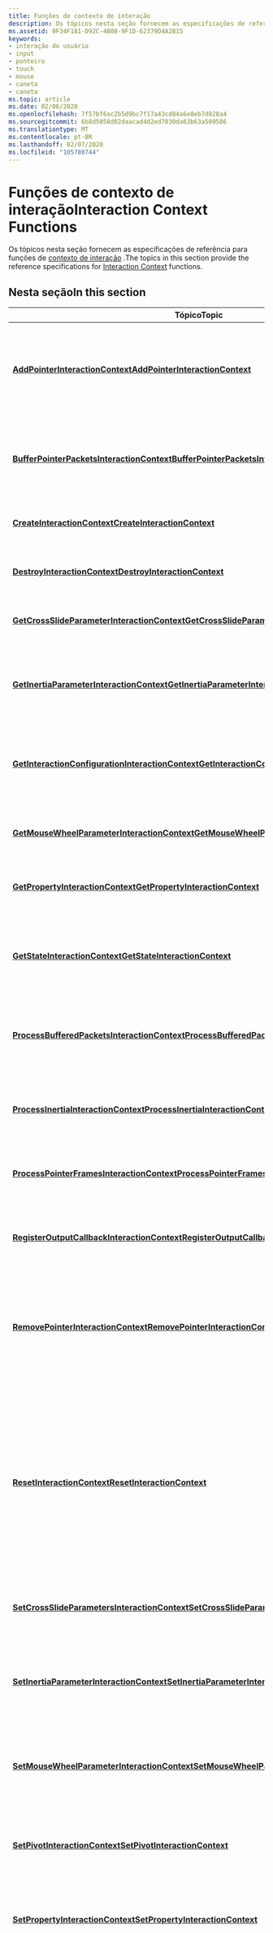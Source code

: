 ```yaml
---
title: Funções de contexto de interação
description: Os tópicos nesta seção fornecem as especificações de referência para funções de contexto de interação.
ms.assetid: 0F34F181-D92C-4B08-9F1D-62379D4A2B15
keywords:
- interação do usuário
- input
- ponteiro
- touch
- mouse
- caneta
- caneta
ms.topic: article
ms.date: 02/06/2020
ms.openlocfilehash: 7f57bf6ac2b5d9bc7f17a43cd84a6e8eb7d828a4
ms.sourcegitcommit: 6b8d5058d02daacad4d2ed7830da63b63a509586
ms.translationtype: MT
ms.contentlocale: pt-BR
ms.lasthandoff: 02/07/2020
ms.locfileid: "105780744"
---
```

# <a name="interaction-context-functions"></a><span data-ttu-id="9c045-110">Funções de contexto de interação</span><span class="sxs-lookup"><span data-stu-id="9c045-110">Interaction Context Functions</span></span>

<span data-ttu-id="9c045-111">Os tópicos nesta seção fornecem as especificações de referência para funções de [contexto de interação](interaction-context-portal.md) .</span><span class="sxs-lookup"><span data-stu-id="9c045-111">The topics in this section provide the reference specifications for [Interaction Context](interaction-context-portal.md) functions.</span></span>

## <a name="in-this-section"></a><span data-ttu-id="9c045-112">Nesta seção</span><span class="sxs-lookup"><span data-stu-id="9c045-112">In this section</span></span>

| <span data-ttu-id="9c045-113">Tópico</span><span class="sxs-lookup"><span data-stu-id="9c045-113">Topic</span></span> | <span data-ttu-id="9c045-114">Descrição</span><span class="sxs-lookup"><span data-stu-id="9c045-114">Description</span></span> |
|---|---|
| [<span data-ttu-id="9c045-115">**AddPointerInteractionContext**</span><span class="sxs-lookup"><span data-stu-id="9c045-115">**AddPointerInteractionContext**</span></span>](/windows/win32/api/interactioncontext/nf-interactioncontext-addpointerinteractioncontext)<br/> | <span data-ttu-id="9c045-116">Inclua o ponteiro especificado no conjunto de ponteiros processados pelo objeto de [contexto de interação](interaction-context-portal.md) .</span><span class="sxs-lookup"><span data-stu-id="9c045-116">Include the specified pointer in the set of pointers processed by the [Interaction Context](interaction-context-portal.md) object.</span></span> <br/> |
| [<span data-ttu-id="9c045-117">**BufferPointerPacketsInteractionContext**</span><span class="sxs-lookup"><span data-stu-id="9c045-117">**BufferPointerPacketsInteractionContext**</span></span>](/windows/win32/api/interactioncontext/nf-interactioncontext-bufferpointerpacketsinteractioncontext)<br/> | <span data-ttu-id="9c045-118">Adiciona o histórico de um único ponteiro de entrada para o buffer do objeto de [contexto de interação](interaction-context-portal.md) .</span><span class="sxs-lookup"><span data-stu-id="9c045-118">Adds the history for a single input pointer to the buffer of the [Interaction Context](interaction-context-portal.md) object.</span></span><br/> |
| [<span data-ttu-id="9c045-119">**CreateInteractionContext**</span><span class="sxs-lookup"><span data-stu-id="9c045-119">**CreateInteractionContext**</span></span>](/windows/win32/api/interactioncontext/nf-interactioncontext-createinteractioncontext)<br/> | <span data-ttu-id="9c045-120">Cria e inicializa um objeto de [contexto de interação](interaction-context-portal.md) .</span><span class="sxs-lookup"><span data-stu-id="9c045-120">Creates and initializes an [Interaction Context](interaction-context-portal.md) object.</span></span><br/> |
| [<span data-ttu-id="9c045-121">**DestroyInteractionContext**</span><span class="sxs-lookup"><span data-stu-id="9c045-121">**DestroyInteractionContext**</span></span>](/windows/win32/api/interactioncontext/nf-interactioncontext-destroyinteractioncontext)<br/> | <span data-ttu-id="9c045-122">Destrói o objeto de [contexto de interação](interaction-context-portal.md) especificado.</span><span class="sxs-lookup"><span data-stu-id="9c045-122">Destroys the specified [Interaction Context](interaction-context-portal.md) object.</span></span><br/> |
| [<span data-ttu-id="9c045-123">**GetCrossSlideParameterInteractionContext**</span><span class="sxs-lookup"><span data-stu-id="9c045-123">**GetCrossSlideParameterInteractionContext**</span></span>](/windows/win32/api/interactioncontext/nf-interactioncontext-getcrossslideparameterinteractioncontext)<br/> | <span data-ttu-id="9c045-124">Obtém o comportamento de interação entre slides.</span><span class="sxs-lookup"><span data-stu-id="9c045-124">Gets the cross-slide interaction behavior.</span></span> <br/> |
| [<span data-ttu-id="9c045-125">**GetInertiaParameterInteractionContext**</span><span class="sxs-lookup"><span data-stu-id="9c045-125">**GetInertiaParameterInteractionContext**</span></span>](/windows/win32/api/interactioncontext/nf-interactioncontext-getinertiaparameterinteractioncontext)<br/> | <span data-ttu-id="9c045-126">Obtém o comportamento inércia de uma manipulação (tradução, rotação, dimensionamento).</span><span class="sxs-lookup"><span data-stu-id="9c045-126">Gets the inertia behavior of a manipulation (translation, rotation, scaling).</span></span> <br/> |
| [<span data-ttu-id="9c045-127">**GetInteractionConfigurationInteractionContext**</span><span class="sxs-lookup"><span data-stu-id="9c045-127">**GetInteractionConfigurationInteractionContext**</span></span>](/windows/win32/api/interactioncontext/nf-interactioncontext-getinteractionconfigurationinteractioncontext)<br/> | <span data-ttu-id="9c045-128">Obtém o estado da configuração de interação para o objeto de [contexto de interação](interaction-context-portal.md) .</span><span class="sxs-lookup"><span data-stu-id="9c045-128">Gets interaction configuration state for the [Interaction Context](interaction-context-portal.md) object.</span></span><br/> |
| [<span data-ttu-id="9c045-129">**GetMouseWheelParameterInteractionContext**</span><span class="sxs-lookup"><span data-stu-id="9c045-129">**GetMouseWheelParameterInteractionContext**</span></span>](/windows/win32/api/interactioncontext/nf-interactioncontext-getmousewheelparameterinteractioncontext)<br/> | <span data-ttu-id="9c045-130">Obtém o estado da roda do mouse para o objeto de [contexto de interação](interaction-context-portal.md) .</span><span class="sxs-lookup"><span data-stu-id="9c045-130">Gets the mouse wheel state for the [Interaction Context](interaction-context-portal.md) object.</span></span> <br/> |
| [<span data-ttu-id="9c045-131">**GetPropertyInteractionContext**</span><span class="sxs-lookup"><span data-stu-id="9c045-131">**GetPropertyInteractionContext**</span></span>](/windows/win32/api/interactioncontext/nf-interactioncontext-getpropertyinteractioncontext)<br/> | <span data-ttu-id="9c045-132">Obtém Propriedades do objeto de [contexto de interação](interaction-context-portal.md) .</span><span class="sxs-lookup"><span data-stu-id="9c045-132">Gets [Interaction Context](interaction-context-portal.md) object properties.</span></span><br/> |
| [<span data-ttu-id="9c045-133">**GetStateInteractionContext**</span><span class="sxs-lookup"><span data-stu-id="9c045-133">**GetStateInteractionContext**</span></span>](/windows/win32/api/interactioncontext/nf-interactioncontext-getstateinteractioncontext)<br/> | <span data-ttu-id="9c045-134">Obtém o estado de [contexto de interação](interaction-context-portal.md) atual e a hora em que o contexto retornará ao estado ocioso.</span><span class="sxs-lookup"><span data-stu-id="9c045-134">Gets current [Interaction Context](interaction-context-portal.md) state and the time when the context will return to idle state.</span></span> <br/> |
| [<span data-ttu-id="9c045-135">**ProcessBufferedPacketsInteractionContext**</span><span class="sxs-lookup"><span data-stu-id="9c045-135">**ProcessBufferedPacketsInteractionContext**</span></span>](/windows/win32/api/interactioncontext/nf-interactioncontext-processbufferedpacketsinteractioncontext)<br/> | <span data-ttu-id="9c045-136">Processar pacotes em buffer no final de um quadro de entrada do ponteiro.</span><span class="sxs-lookup"><span data-stu-id="9c045-136">Process buffered packets at the end of a pointer input frame.</span></span><br/> |
| [<span data-ttu-id="9c045-137">**ProcessInertiaInteractionContext**</span><span class="sxs-lookup"><span data-stu-id="9c045-137">**ProcessInertiaInteractionContext**</span></span>](/windows/win32/api/interactioncontext/nf-interactioncontext-processinertiainteractioncontext)<br/> | <span data-ttu-id="9c045-138">Envia a entrada do temporizador para o objeto de [contexto de interação](interaction-context-portal.md) para o processamento de inércia.</span><span class="sxs-lookup"><span data-stu-id="9c045-138">Sends timer input to the [Interaction Context](interaction-context-portal.md) object for inertia processing.</span></span><br/> |
| [<span data-ttu-id="9c045-139">**ProcessPointerFramesInteractionContext**</span><span class="sxs-lookup"><span data-stu-id="9c045-139">**ProcessPointerFramesInteractionContext**</span></span>](/windows/win32/api/interactioncontext/nf-interactioncontext-processpointerframesinteractioncontext)<br/> | <span data-ttu-id="9c045-140">Processa um conjunto de quadros de entrada do ponteiro.</span><span class="sxs-lookup"><span data-stu-id="9c045-140">Processes a set of pointer input frames.</span></span><br/> |
| [<span data-ttu-id="9c045-141">**RegisterOutputCallbackInteractionContext**</span><span class="sxs-lookup"><span data-stu-id="9c045-141">**RegisterOutputCallbackInteractionContext**</span></span>](/windows/win32/api/interactioncontext/nf-interactioncontext-registeroutputcallbackinteractioncontext)<br/> | <span data-ttu-id="9c045-142">Registra um retorno de chamada para receber eventos de interação de um objeto de [contexto de interação](interaction-context-portal.md) .</span><span class="sxs-lookup"><span data-stu-id="9c045-142">Registers a callback to receive interaction events from an [Interaction Context](interaction-context-portal.md) object.</span></span><br/> |
| [<span data-ttu-id="9c045-143">**RemovePointerInteractionContext**</span><span class="sxs-lookup"><span data-stu-id="9c045-143">**RemovePointerInteractionContext**</span></span>](/windows/win32/api/interactioncontext/nf-interactioncontext-removepointerinteractioncontext)<br/> | <span data-ttu-id="9c045-144">Remove o ponteiro especificado do conjunto de ponteiros processados pelo objeto de [contexto de interação](interaction-context-portal.md) .</span><span class="sxs-lookup"><span data-stu-id="9c045-144">Remove the specified pointer from the set of pointers processed by the [Interaction Context](interaction-context-portal.md) object.</span></span> <br/> |
| [<span data-ttu-id="9c045-145">**ResetInteractionContext**</span><span class="sxs-lookup"><span data-stu-id="9c045-145">**ResetInteractionContext**</span></span>](/windows/win32/api/interactioncontext/nf-interactioncontext-resetinteractioncontext)<br/> | <span data-ttu-id="9c045-146">Redefine o [**estado de interação**](/windows/win32/api/interactioncontext/ne-interactioncontext-interaction_state), as definições de configuração de interação e todos os parâmetros para o estado inicial.</span><span class="sxs-lookup"><span data-stu-id="9c045-146">Resets the [**interaction state**](/windows/win32/api/interactioncontext/ne-interactioncontext-interaction_state), interaction configuration settings, and all parameters to their initial state.</span></span> <span data-ttu-id="9c045-147">As interações atuais são canceladas sem notificações.</span><span class="sxs-lookup"><span data-stu-id="9c045-147">Current interactions are cancelled without notifications.</span></span> <br/> <span data-ttu-id="9c045-148">O [contexto de interação](interaction-context-portal.md) deve ser reconfigurado antes do próximo uso.</span><span class="sxs-lookup"><span data-stu-id="9c045-148">[Interaction Context](interaction-context-portal.md) must be reconfigured before next use.</span></span><br/> |
| [<span data-ttu-id="9c045-149">**SetCrossSlideParametersInteractionContext**</span><span class="sxs-lookup"><span data-stu-id="9c045-149">**SetCrossSlideParametersInteractionContext**</span></span>](/windows/win32/api/interactioncontext/nf-interactioncontext-setcrossslideparametersinteractioncontext)<br/> | <span data-ttu-id="9c045-150">Configura a interação entre slides.</span><span class="sxs-lookup"><span data-stu-id="9c045-150">Configures the cross-slide interaction.</span></span> <br/> |
| [<span data-ttu-id="9c045-151">**SetInertiaParameterInteractionContext**</span><span class="sxs-lookup"><span data-stu-id="9c045-151">**SetInertiaParameterInteractionContext**</span></span>](/windows/win32/api/interactioncontext/nf-interactioncontext-setinertiaparameterinteractioncontext)<br/> | <span data-ttu-id="9c045-152">Configura o comportamento inércia de uma manipulação (conversão, rotação, dimensionamento) depois que o contato é levantado.</span><span class="sxs-lookup"><span data-stu-id="9c045-152">Configures the inertia behavior of a manipulation (translation, rotation, scaling) after the contact is lifted.</span></span> <br/> | [<span data-ttu-id="9c045-153">**SetInteractionConfigurationInteractionContext**</span><span class="sxs-lookup"><span data-stu-id="9c045-153">**SetInteractionConfigurationInteractionContext**</span></span>](/windows/win32/api/interactioncontext/nf-interactioncontext-setinteractionconfigurationinteractioncontext)<br/> | <span data-ttu-id="9c045-154">Configura o objeto de [contexto de interação](interaction-context-portal.md) para processar as manipulações especificadas.</span><span class="sxs-lookup"><span data-stu-id="9c045-154">Configures the [Interaction Context](interaction-context-portal.md) object to process the specified manipulations.</span></span><br/> |
| [<span data-ttu-id="9c045-155">**SetMouseWheelParameterInteractionContext**</span><span class="sxs-lookup"><span data-stu-id="9c045-155">**SetMouseWheelParameterInteractionContext**</span></span>](/windows/win32/api/interactioncontext/nf-interactioncontext-setmousewheelparameterinteractioncontext)<br/> | <span data-ttu-id="9c045-156">Define os valores de parâmetro para a entrada da roda do mouse.</span><span class="sxs-lookup"><span data-stu-id="9c045-156">Sets the parameter values for mouse wheel input.</span></span> <br/> |
| [<span data-ttu-id="9c045-157">**SetPivotInteractionContext**</span><span class="sxs-lookup"><span data-stu-id="9c045-157">**SetPivotInteractionContext**</span></span>](/windows/win32/api/interactioncontext/nf-interactioncontext-setpivotinteractioncontext)<br/> | <span data-ttu-id="9c045-158">Define o ponto central e o raio dinâmico do ponto central, para uma manipulação de rotação usando um único ponteiro de entrada.</span><span class="sxs-lookup"><span data-stu-id="9c045-158">Sets the center point, and the pivot radius from the center point, for a rotation manipulation using a single input pointer.</span></span> <br/> |
| [<span data-ttu-id="9c045-159">**SetPropertyInteractionContext**</span><span class="sxs-lookup"><span data-stu-id="9c045-159">**SetPropertyInteractionContext**</span></span>](/windows/win32/api/interactioncontext/nf-interactioncontext-setpropertyinteractioncontext)<br/> | <span data-ttu-id="9c045-160">Define propriedades de objeto de [contexto de interação](interaction-context-portal.md) .</span><span class="sxs-lookup"><span data-stu-id="9c045-160">Sets [Interaction Context](interaction-context-portal.md) object properties.</span></span><br/> |
| [<span data-ttu-id="9c045-161">**StopInteractionContext**</span><span class="sxs-lookup"><span data-stu-id="9c045-161">**StopInteractionContext**</span></span>](/windows/win32/api/interactioncontext/nf-interactioncontext-stopinteractioncontext)<br/> | <span data-ttu-id="9c045-162">Define o [**estado de interação**](/windows/win32/api/interactioncontext/ne-interactioncontext-interaction_state) para \_ estado de interação \_ ocioso e deixa todos os parâmetros e definições de configuração de interação intactos.</span><span class="sxs-lookup"><span data-stu-id="9c045-162">Sets the [**interaction state**](/windows/win32/api/interactioncontext/ne-interactioncontext-interaction_state) to INTERACTION\_STATE\_IDLE and leaves all interaction configuration settings and parameters intact.</span></span> <span data-ttu-id="9c045-163">As interações atuais são canceladas e notificações enviadas conforme necessário.</span><span class="sxs-lookup"><span data-stu-id="9c045-163">Current interactions are cancelled and notifications sent as required.</span></span><br/> <span data-ttu-id="9c045-164">O [contexto de interação](interaction-context-portal.md) não precisa ser reconfigurado antes do próximo uso.</span><span class="sxs-lookup"><span data-stu-id="9c045-164">[Interaction Context](interaction-context-portal.md) does not have to be reconfigured before next use.</span></span><br/> |

## <a name="related-topics"></a><span data-ttu-id="9c045-165">Tópicos relacionados</span><span class="sxs-lookup"><span data-stu-id="9c045-165">Related topics</span></span>

[<span data-ttu-id="9c045-166">Referência de contexto de interação</span><span class="sxs-lookup"><span data-stu-id="9c045-166">Interaction Context Reference</span></span>](interaction-context-reference.md)
